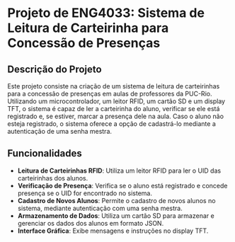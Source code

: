 # Projeto de ENG4033: Sistema de Leitura de Carteirinha para Concessão de Presenças

## Descrição do Projeto

Este projeto consiste na criação de um sistema de leitura de carteirinhas para a concessão de presenças em aulas de professores da PUC-Rio. Utilizando um microcontrolador, um leitor RFID, um cartão SD e um display TFT, o sistema é capaz de ler a carteirinha do aluno, verificar se ele está registrado e, se estiver, marcar a presença dele na aula. Caso o aluno não esteja registrado, o sistema oferece a opção de cadastrá-lo mediante a autenticação de uma senha mestra.

## Funcionalidades

- **Leitura de Carteirinhas RFID**: Utiliza um leitor RFID para ler o UID das carteirinhas dos alunos.
- **Verificação de Presença**: Verifica se o aluno está registrado e concede presença se o UID for encontrado no sistema.
- **Cadastro de Novos Alunos**: Permite o cadastro de novos alunos no sistema, mediante autenticação com uma senha mestra.
- **Armazenamento de Dados**: Utiliza um cartão SD para armazenar e gerenciar os dados dos alunos em formato JSON.
- **Interface Gráfica**: Exibe mensagens e instruções no display TFT.
